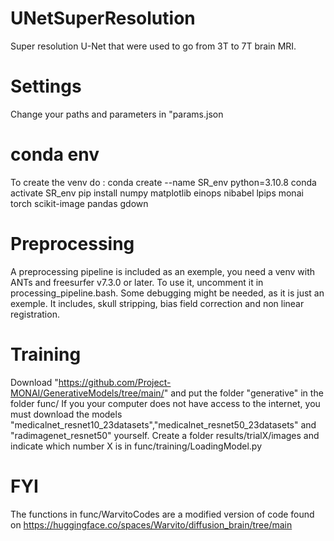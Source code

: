 # UNetSuperResolution
Super resolution U-Net that were used to go from 3T to 7T brain MRI. 

# Settings 
Change your paths and parameters in "params.json

# conda env 
To create the venv do :
conda create --name SR_env python=3.10.8
conda activate SR_env
pip install numpy matplotlib einops nibabel lpips monai torch scikit-image pandas gdown 

# Preprocessing
A preprocessing pipeline is included as an exemple, you need a venv with ANTs and freesurfer v7.3.0 or later.
To use it, uncomment it in processing_pipeline.bash. Some debugging might be needed, as it is just an exemple. 
It includes, skull stripping, bias field correction and non linear registration.

# Training 
Download "https://github.com/Project-MONAI/GenerativeModels/tree/main/" and put the folder "generative" in the folder func/
If you your computer does not have access to the internet, you must download the models "medicalnet_resnet10_23datasets","medicalnet_resnet50_23datasets" and "radimagenet_resnet50" yourself.
Create a folder results/trialX/images and indicate which number X is in func/training/LoadingModel.py

# FYI
The functions in func/WarvitoCodes are a modified version of code found on https://huggingface.co/spaces/Warvito/diffusion_brain/tree/main

